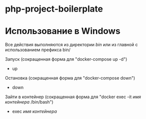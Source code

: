 # php-project-boilerplate

# Использование в Windows

Все действия выполняются из директории *bin* или из главной с использованием префикса bin/

Запуск (сокращенная форма для "docker-compose up -d")
* up

Остановка (сокращенная форма для "docker-compose down")
* down

Зайти в контейнер (сокращенная форма для "docker exec -it *имя контейнера* /bin/bash")
* exec *имя контейнера*
